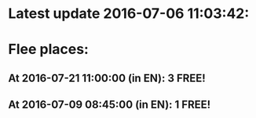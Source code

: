 # Latest update 2016-07-06 11:03:42:
# Flee places:
## At 2016-07-21 11:00:00 (in EN): 3 FREE!
## At 2016-07-09 08:45:00 (in EN): 1 FREE!
